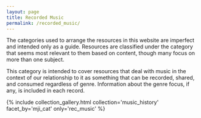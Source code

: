 ```yaml
---
layout: page
title: Recorded Music
permalink: /recorded_music/
---
```


The categories used to arrange the resources in this website are imperfect and intended only as a guide. Resources are classified under the category that seems most relevant to them based on content, though many focus on more than one subject. 

This category is intended to cover resources that deal with music in the context of our relationship to it as something that can be recorded, shared, and consumed regardless of genre. Information about the genre focus, if any, is included in each record. 

{% include collection_gallery.html  collection='music_history' facet_by='mji_cat' only='rec_music' %}

